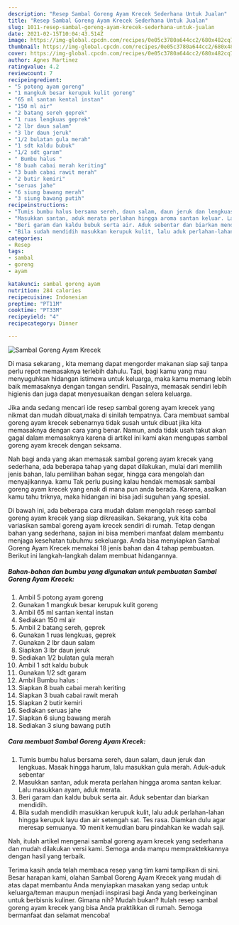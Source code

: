 ```yaml
---
description: "Resep Sambal Goreng Ayam Krecek Sederhana Untuk Jualan"
title: "Resep Sambal Goreng Ayam Krecek Sederhana Untuk Jualan"
slug: 1011-resep-sambal-goreng-ayam-krecek-sederhana-untuk-jualan
date: 2021-02-15T10:04:43.514Z
image: https://img-global.cpcdn.com/recipes/0e05c3780a644cc2/680x482cq70/sambal-goreng-ayam-krecek-foto-resep-utama.jpg
thumbnail: https://img-global.cpcdn.com/recipes/0e05c3780a644cc2/680x482cq70/sambal-goreng-ayam-krecek-foto-resep-utama.jpg
cover: https://img-global.cpcdn.com/recipes/0e05c3780a644cc2/680x482cq70/sambal-goreng-ayam-krecek-foto-resep-utama.jpg
author: Agnes Martinez
ratingvalue: 4.2
reviewcount: 7
recipeingredient:
- "5 potong ayam goreng"
- "1 mangkuk besar kerupuk kulit goreng"
- "65 ml santan kental instan"
- "150 ml air"
- "2 batang sereh geprek"
- "1 ruas lengkuas geprek"
- "2 lbr daun salam"
- "3 lbr daun jeruk"
- "1/2 bulatan gula merah"
- "1 sdt kaldu bubuk"
- "1/2 sdt garam"
- " Bumbu halus "
- "8 buah cabai merah keriting"
- "3 buah cabai rawit merah"
- "2 butir kemiri"
- "seruas jahe"
- "6 siung bawang merah"
- "3 siung bawang putih"
recipeinstructions:
- "Tumis bumbu halus bersama sereh, daun salam, daun jeruk dan lengkuas. Masak hingga harum, lalu masukkan gula merah. Aduk-aduk sebentar"
- "Masukkan santan, aduk merata perlahan hingga aroma santan keluar. Lalu masukkan ayam, aduk merata."
- "Beri garam dan kaldu bubuk serta air. Aduk sebentar dan biarkan mendidih."
- "Bila sudah mendidih masukkan kerupuk kulit, lalu aduk perlahan-lahan hingga kerupuk layu dan air setengah sat. Tes rasa. Diamkan dulu agar meresap semuanya. 10 menit kemudian baru pindahkan ke wadah saji."
categories:
- Resep
tags:
- sambal
- goreng
- ayam

katakunci: sambal goreng ayam 
nutrition: 284 calories
recipecuisine: Indonesian
preptime: "PT11M"
cooktime: "PT33M"
recipeyield: "4"
recipecategory: Dinner

---
```



![Sambal Goreng Ayam Krecek](https://img-global.cpcdn.com/recipes/0e05c3780a644cc2/680x482cq70/sambal-goreng-ayam-krecek-foto-resep-utama.jpg)

Di masa  sekarang , kita memang dapat mengorder makanan siap saji tanpa perlu repot memasaknya terlebih dahulu. Tapi, bagi kamu yang mau menyuguhkan hidangan istimewa untuk keluarga, maka kamu memang lebih baik memasaknya dengan tangan sendiri. Pasalnya, memasak sendiri lebih higienis dan juga dapat menyesuaikan dengan selera keluarga.

Jika anda sedang mencari ide resep sambal goreng ayam krecek yang nikmat dan mudah dibuat,maka di sinilah tempatnya. Cara membuat sambal goreng ayam krecek  sebenarnya tidak susah untuk dibuat jika kita memasaknya dengan cara yang benar. Namun, anda tidak usah takut akan gagal dalam memasaknya 
karena di artikel ini kami akan mengupas sambal goreng ayam krecek dengan seksama.  



Nah bagi anda yang akan memasak sambal goreng ayam krecek yang sederhana, ada beberapa tahap yang dapat dilakukan, mulai dari memilih jenis bahan, lalu pemilihan bahan segar, hingga cara mengolah dan menyajikannya. kamu Tak perlu pusing kalau hendak memasak sambal goreng ayam krecek yang enak di mana pun anda berada. Karena, asalkan kamu  tahu triknya, maka hidangan ini bisa jadi suguhan yang spesial.

Di bawah ini, ada beberapa cara mudah dalam mengolah resep sambal goreng ayam krecek yang siap dikreasikan. Sekarang, yuk kita coba variasikan sambal goreng ayam krecek sendiri di rumah. Tetap dengan bahan yang sederhana, sajian ini bisa memberi manfaat dalam membantu menjaga kesehatan tubuhmu sekeluarga. Anda bisa menyiapkan Sambal Goreng Ayam Krecek memakai 18 jenis bahan dan 4 tahap pembuatan. Berikut ini langkah-langkah dalam membuat hidangannya.

<!--inarticleads1-->

##### Bahan-bahan dan bumbu yang digunakan untuk pembuatan Sambal Goreng Ayam Krecek:

1. Ambil 5 potong ayam goreng
1. Gunakan 1 mangkuk besar kerupuk kulit goreng
1. Ambil 65 ml santan kental instan
1. Sediakan 150 ml air
1. Ambil 2 batang sereh, geprek
1. Gunakan 1 ruas lengkuas, geprek
1. Gunakan 2 lbr daun salam
1. Siapkan 3 lbr daun jeruk
1. Sediakan 1/2 bulatan gula merah
1. Ambil 1 sdt kaldu bubuk
1. Gunakan 1/2 sdt garam
1. Ambil  Bumbu halus :
1. Siapkan 8 buah cabai merah keriting
1. Siapkan 3 buah cabai rawit merah
1. Siapkan 2 butir kemiri
1. Sediakan seruas jahe
1. Siapkan 6 siung bawang merah
1. Sediakan 3 siung bawang putih




<!--inarticleads2-->

##### Cara membuat Sambal Goreng Ayam Krecek:

1. Tumis bumbu halus bersama sereh, daun salam, daun jeruk dan lengkuas. Masak hingga harum, lalu masukkan gula merah. Aduk-aduk sebentar
1. Masukkan santan, aduk merata perlahan hingga aroma santan keluar. Lalu masukkan ayam, aduk merata.
1. Beri garam dan kaldu bubuk serta air. Aduk sebentar dan biarkan mendidih.
1. Bila sudah mendidih masukkan kerupuk kulit, lalu aduk perlahan-lahan hingga kerupuk layu dan air setengah sat. Tes rasa. Diamkan dulu agar meresap semuanya. 10 menit kemudian baru pindahkan ke wadah saji.




Nah, itulah artikel mengenai  sambal goreng ayam krecek  yang sederhana dan mudah dilakukan versi kami. Semoga anda mampu mempraktekkannya dengan hasil yang terbaik. 

Terima kasih anda telah membaca resep yang tim kami tampilkan di sini. Besar harapan kami, olahan  Sambal Goreng Ayam Krecek yang mudah di atas dapat membantu Anda menyiapkan masakan yang sedap untuk keluarga/teman maupun menjadi inspirasi bagi Anda yang berkeinginan untuk berbisnis kuliner. Gimana nih? Mudah bukan? Itulah resep sambal goreng ayam krecek yang bisa Anda praktikkan di rumah. Semoga bermanfaat dan selamat mencoba!

